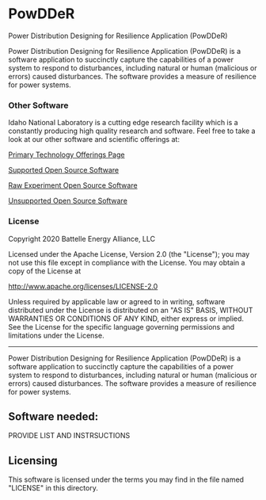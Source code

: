 # PowDDeR
Power Distribution Designing for Resilience Application (PowDDeR) 

Power Distribution Designing for Resilience Application (PowDDeR) is a software application to succinctly capture the capabilities of a power system to respond to disturbances, including natural or human (malicious or errors) caused disturbances. The software provides a measure of resilience for power systems. 
 
### Other Software
Idaho National Laboratory is a cutting edge research facility which is a constantly producing high quality research and software. Feel free to take a look at our other software and scientific offerings at:

[Primary Technology Offerings Page](https://www.inl.gov/inl-initiatives/technology-deployment)

[Supported Open Source Software](https://github.com/idaholab)

[Raw Experiment Open Source Software](https://github.com/IdahoLabResearch)

[Unsupported Open Source Software](https://github.com/IdahoLabCuttingBoard)

### License

Copyright 2020 Battelle Energy Alliance, LLC

Licensed under the Apache License, Version 2.0 (the "License");
you may not use this file except in compliance with the License.
You may obtain a copy of the License at

  http://www.apache.org/licenses/LICENSE-2.0

Unless required by applicable law or agreed to in writing, software
distributed under the License is distributed on an "AS IS" BASIS,
WITHOUT WARRANTIES OR CONDITIONS OF ANY KIND, either express or implied.
See the License for the specific language governing permissions and
limitations under the License.


-----


Power Distribution Designing for Resilience Application (PowDDeR) is a software application to succinctly capture the capabilities of a power system to respond to disturbances, including natural or human (malicious or errors) caused disturbances. The software provides a measure of resilience for power systems. 


Software needed:
----
PROVIDE LIST AND INSTRSUCTIONS


Licensing
-----
This software is licensed under the terms you may find in the file named "LICENSE" in this directory.